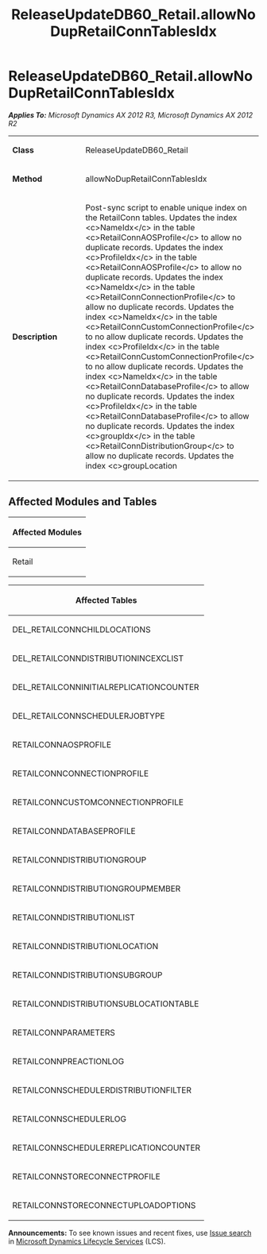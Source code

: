 ﻿---
title: ReleaseUpdateDB60_Retail.allowNoDupRetailConnTablesIdx
TOCTitle: ReleaseUpdateDB60_Retail.allowNoDupRetailConnTablesIdx
ms:assetid: 99792c1b-60f1-947d-05d3-2d44ff3f18fc
ms:mtpsurl: https://msdn.microsoft.com/en-us/library/JJ686272(v=AX.60)
ms:contentKeyID: 49709974
ms.date: 05/18/2015
mtps_version: v=AX.60
---

# ReleaseUpdateDB60\_Retail.allowNoDupRetailConnTablesIdx 


_**Applies To:** Microsoft Dynamics AX 2012 R3, Microsoft Dynamics AX 2012 R2_

<table>
<colgroup>
<col style="width: 50%" />
<col style="width: 50%" />
</colgroup>
<tbody>
<tr class="odd">
<td><p><strong>Class</strong></p></td>
<td><p>ReleaseUpdateDB60_Retail</p></td>
</tr>
<tr class="even">
<td><p><strong>Method</strong></p></td>
<td><p>allowNoDupRetailConnTablesIdx</p></td>
</tr>
<tr class="odd">
<td><p><strong>Description</strong></p></td>
<td><p>Post-sync script to enable unique index on the RetailConn tables. Updates the index &lt;c&gt;NameIdx&lt;/c&gt; in the table &lt;c&gt;RetailConnAOSProfile&lt;/c&gt; to allow no duplicate records. Updates the index &lt;c&gt;ProfileIdx&lt;/c&gt; in the table &lt;c&gt;RetailConnAOSProfile&lt;/c&gt; to allow no duplicate records. Updates the index &lt;c&gt;NameIdx&lt;/c&gt; in the table &lt;c&gt;RetailConnConnectionProfile&lt;/c&gt; to allow no duplicate records. Updates the index &lt;c&gt;NameIdx&lt;/c&gt; in the table &lt;c&gt;RetailConnCustomConnectionProfile&lt;/c&gt; to no allow duplicate records. Updates the index &lt;c&gt;ProfileIdx&lt;/c&gt; in the table &lt;c&gt;RetailConnCustomConnectionProfile&lt;/c&gt; to no allow duplicate records. Updates the index &lt;c&gt;NameIdx&lt;/c&gt; in the table &lt;c&gt;RetailConnDatabaseProfile&lt;/c&gt; to allow no duplicate records. Updates the index &lt;c&gt;ProfileIdx&lt;/c&gt; in the table &lt;c&gt;RetailConnDatabaseProfile&lt;/c&gt; to allow no duplicate records. Updates the index &lt;c&gt;groupIdx&lt;/c&gt; in the table &lt;c&gt;RetailConnDistributionGroup&lt;/c&gt; to allow no duplicate records. Updates the index &lt;c&gt;groupLocation</p></td>
</tr>
</tbody>
</table>


## Affected Modules and Tables

<table>
<colgroup>
<col style="width: 100%" />
</colgroup>
<thead>
<tr class="header">
<th><p>Affected Modules</p></th>
</tr>
</thead>
<tbody>
<tr class="odd">
<td><p>Retail</p></td>
</tr>
</tbody>
</table>


<table>
<colgroup>
<col style="width: 100%" />
</colgroup>
<thead>
<tr class="header">
<th><p>Affected Tables</p></th>
</tr>
</thead>
<tbody>
<tr class="odd">
<td><p>DEL_RETAILCONNCHILDLOCATIONS</p></td>
</tr>
<tr class="even">
<td><p>DEL_RETAILCONNDISTRIBUTIONINCEXCLIST</p></td>
</tr>
<tr class="odd">
<td><p>DEL_RETAILCONNINITIALREPLICATIONCOUNTER</p></td>
</tr>
<tr class="even">
<td><p>DEL_RETAILCONNSCHEDULERJOBTYPE</p></td>
</tr>
<tr class="odd">
<td><p>RETAILCONNAOSPROFILE</p></td>
</tr>
<tr class="even">
<td><p>RETAILCONNCONNECTIONPROFILE</p></td>
</tr>
<tr class="odd">
<td><p>RETAILCONNCUSTOMCONNECTIONPROFILE</p></td>
</tr>
<tr class="even">
<td><p>RETAILCONNDATABASEPROFILE</p></td>
</tr>
<tr class="odd">
<td><p>RETAILCONNDISTRIBUTIONGROUP</p></td>
</tr>
<tr class="even">
<td><p>RETAILCONNDISTRIBUTIONGROUPMEMBER</p></td>
</tr>
<tr class="odd">
<td><p>RETAILCONNDISTRIBUTIONLIST</p></td>
</tr>
<tr class="even">
<td><p>RETAILCONNDISTRIBUTIONLOCATION</p></td>
</tr>
<tr class="odd">
<td><p>RETAILCONNDISTRIBUTIONSUBGROUP</p></td>
</tr>
<tr class="even">
<td><p>RETAILCONNDISTRIBUTIONSUBLOCATIONTABLE</p></td>
</tr>
<tr class="odd">
<td><p>RETAILCONNPARAMETERS</p></td>
</tr>
<tr class="even">
<td><p>RETAILCONNPREACTIONLOG</p></td>
</tr>
<tr class="odd">
<td><p>RETAILCONNSCHEDULERDISTRIBUTIONFILTER</p></td>
</tr>
<tr class="even">
<td><p>RETAILCONNSCHEDULERLOG</p></td>
</tr>
<tr class="odd">
<td><p>RETAILCONNSCHEDULERREPLICATIONCOUNTER</p></td>
</tr>
<tr class="even">
<td><p>RETAILCONNSTORECONNECTPROFILE</p></td>
</tr>
<tr class="odd">
<td><p>RETAILCONNSTORECONNECTUPLOADOPTIONS</p></td>
</tr>
</tbody>
</table>

  
**Announcements:** To see known issues and recent fixes, use [Issue search](http://go.microsoft.com/fwlink/?linkid=389258) in [Microsoft Dynamics Lifecycle Services](http://go.microsoft.com/fwlink/?linkid=306505) (LCS).

